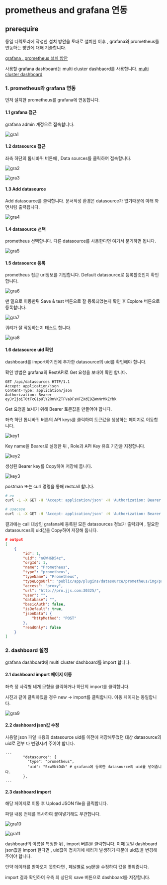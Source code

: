 # prometheus and grafana 연동
## prerequire
동일 디렉토리에 작성한 설치 방안을 토대로 설치한 이후 , grafana와 prometheus를 연동하는 방안에 대해 기술합니다.

[grafana , prometheus 설치 방안](https://github.com/jjsair0412/kubernetes_info/blob/main/k8s's%20solutions/grafana%20%2C%20prometheus/grafana%20%EB%B0%8F%20prometheus%20%EC%84%A4%EC%B9%98%EB%B0%A9%EC%95%88.md)

사용할 grafana dashboard는 multi cluster dashbaord를 사용합니다.
[multi cluster dashboard](https://github.com/jjsair0412/kubernetes_info/blob/main/grafana/grafana%20dashboards/k8s%20grafana%20multi%20cluster%20dashboard.json)

### 1. prometheus와 grafana 연동
먼저 설치한 prometheus를 grafana에 연동합니다.

#### 1.1 grafana 접근
grafana admin 계정으로 접속합니다.

![gra1][gra1]

[gra1]:./images/gra1.png

#### 1.2 datasource 접근
좌측 하단의 톱니바퀴 버튼에 , Data sources를 클릭하여 접속합니다.

![gra2][gra2]

[gra2]:./images/gra2.png

![gra3][gra3]

[gra3]:./images/gra3.png

#### 1.3 Add datasource
Add datasource를 클릭합니다. 
문서작성 환경은 datasource가 없기때문에 아래 화면처럼 출력됩니다.

![gra4][gra4]

[gra4]:./images/gra4.png

#### 1.4 datasource 선택
prometheus 선택합니다.
다른 datasource를 사용한다면 여기서 분기하면 됩니다.

![gra5][gra5]

[gra5]:./images/gra5.png

#### 1.5 datasource 등록
prometheus 접근 url정보를 기입합니다.
Default datasource로 등록할것인지 확인합니다.

![gra6][gra6]

[gra6]:./images/gra6.png

맨 밑으로 이동한뒤 Save & test 버튼으로 잘 등록되었는지 확인 후 Explore 버튼으로 등록합니다.

![gra7][gra7]

[gra7]:./images/gra7.png

쿼리가 잘 작동하는지 테스트 합니다.

![gra8][gra8]

[gra8]:./images/gra8.png

#### 1.6 datasource uid 확인
dashboard를 import하기전에 추가한 datasource의 uid를 확인해야 합니다.

확인 방법은 grafana의 RestAPI로 Get 요청을 보내어 확인 합니다.

```http
GET /api/datasources HTTP/1.1
Accept: application/json
Content-Type: application/json
Authorization: Bearer eyJrIjoiT0tTcG1pUlY2RnVKZTFVaDFsNFZXdE9ZWmNrMkZYbk
```

Get 요청을 보내기 위해 Bearer 토큰값을 만들어야 합니다.

좌측 하단 톱니바퀴 버튼의 API keys를 클릭하여 토큰값을 생성하는 페이지로 이동합니다.

![key1][key1]

[key1]:./images/key1.png

Key name을 Bearer로 설정한 뒤 , Role과 API Key 유효 기간을 지정합니다.

![key2][key2]

[key2]:./images/key2.png

생성된 Bearer key를 Copy하여 저장해 둡니다.

![key3][key3]

[key3]:./images/key3.png

postman 또는 curl 명령을 통해 restcall 합니다.
```bash
# ex
curl -L -X GET -H 'Accept: application/json' -H 'Authorization: Bearer {token}' 'http://grafa_url/api/datasources'

# usecase
curl -L -X GET -H 'Accept: application/json' -H 'Authorization: Bearer eyJrIjoiV1RUbTluMVV6R25QVnJjOHpWdWw4c1k1bkltV0syRGYiLCJuIjoiQmVhcmVyIiwiaWQiOjF9' 'http://gra.jjs.com/api/datasources'
```

결과에는 call 대상인 grafana에 등록된 모든 datasources 정보가 출력되며 , 필요한 datasources의 uid값을 Copy하여 저장해 둡니다.
```json
# output
[
    {
        "id": 1,
        "uid": "nGWH6D54z",
        "orgId": 1,
        "name": "Prometheus",
        "type": "prometheus",
        "typeName": "Prometheus",
        "typeLogoUrl": "public/app/plugins/datasource/prometheus/img/prometheus_logo.svg",
        "access": "proxy",
        "url": "http://pro.jjs.com:30325/",
        "user": "",
        "database": "",
        "basicAuth": false,
        "isDefault": true,
        "jsonData": {
            "httpMethod": "POST"
        },
        "readOnly": false
    }
]
```

### 2. dashboard 설정
grafana dashboard에 multi cluster dashboard를 import 합니다.

#### 2.1 dashboard import 페이지 이동
좌측 정 사각형 네개 모형을 클릭하거나 하단의 import를 클릭합니다.

사진과 같이 클릭하였을 경우 new -> import를 클릭합니다.
이동 페이지는 동일합니다.

![gra9][gra9]

[gra9]:./images/gra9.png

#### 2.2 dashboard json값 수정
사용할 json 파일 내용의 datasource uid를 이전에 저장해두었던 대상 datasource의 uid로 전부 다 변경시켜 주어야 합니다.
```
...
        "datasource": {
          "type": "prometheus", 
          "uid": "SxwVNiO4k" # grafana에 등록한 datasource의 uid를 넣어줍니다.
        },
...
```

#### 2.3 dashboard import

해당 페이지로 이동 후 Upload JSON file을 클릭합니다.

파일 내용 전체를 복사하여 붙여넣기해도 무관합니다.

![gra10][gra10]

[gra10]:./images/gra10.png

![gra11][gra11]

[gra11]:./images/gra11.png

dashboard의 이름을 특정한 뒤 , import 버튼을 클릭합니다.
이때 동일 dashboard json값을 import 한다면 , uid값이 겹치기에 에러가 발생하기 때문에 uid값을 변경해 주어야 합니다.

만약 데이터를 받아오지 못한다면 , 페널별로 sql문을 수정하여 값을 맞춰줍니다.

import 결과 확인하여 우측 최 상단의 save 버튼으로 dashboard를 저장합니다.